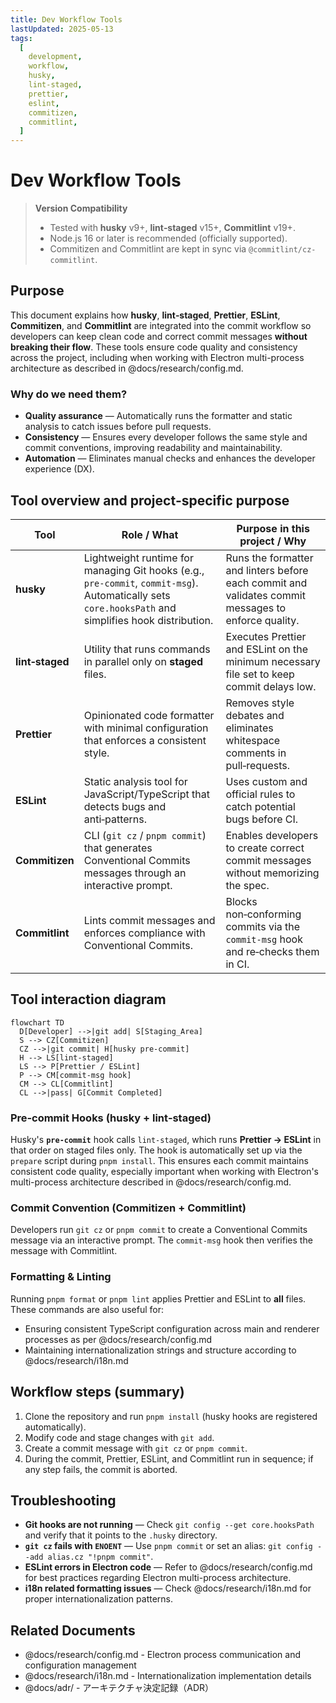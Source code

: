 ```yaml
---
title: Dev Workflow Tools
lastUpdated: 2025-05-13
tags:
  [
    development,
    workflow,
    husky,
    lint-staged,
    prettier,
    eslint,
    commitizen,
    commitlint,
  ]
---
```


# Dev Workflow Tools

> **Version Compatibility**
>
> - Tested with **husky** v9+, **lint‑staged** v15+, **Commitlint** v19+.
> - Node.js 16 or later is recommended (officially supported).
> - Commitizen and Commitlint are kept in sync via `@commitlint/cz-commitlint`.

## Purpose

This document explains how **husky**, **lint‑staged**, **Prettier**, **ESLint**, **Commitizen**, and **Commitlint** are integrated into the commit workflow so developers can keep clean code and correct commit messages **without breaking their flow**. These tools ensure code quality and consistency across the project, including when working with Electron multi-process architecture as described in @docs/research/config.md.

### Why do we need them?

- **Quality assurance** — Automatically runs the formatter and static analysis to catch issues before pull requests.
- **Consistency** — Ensures every developer follows the same style and commit conventions, improving readability and maintainability.
- **Automation** — Eliminates manual checks and enhances the developer experience (DX).

## Tool overview and project‑specific purpose

| Tool            | Role / What                                                                                                                                          | Purpose in this project / Why                                                                       |
| --------------- | ---------------------------------------------------------------------------------------------------------------------------------------------------- | --------------------------------------------------------------------------------------------------- |
| **husky**       | Lightweight runtime for managing Git hooks (e.g., `pre-commit`, `commit-msg`). Automatically sets `core.hooksPath` and simplifies hook distribution. | Runs the formatter and linters before each commit and validates commit messages to enforce quality. |
| **lint‑staged** | Utility that runs commands in parallel only on **staged** files.                                                                                     | Executes Prettier and ESLint on the minimum necessary file set to keep commit delays low.           |
| **Prettier**    | Opinionated code formatter with minimal configuration that enforces a consistent style.                                                              | Removes style debates and eliminates whitespace comments in pull‑requests.                          |
| **ESLint**      | Static analysis tool for JavaScript/TypeScript that detects bugs and anti‑patterns.                                                                  | Uses custom and official rules to catch potential bugs before CI.                                   |
| **Commitizen**  | CLI (`git cz` / `pnpm commit`) that generates Conventional Commits messages through an interactive prompt.                                           | Enables developers to create correct commit messages without memorizing the spec.                   |
| **Commitlint**  | Lints commit messages and enforces compliance with Conventional Commits.                                                                             | Blocks non‑conforming commits via the `commit-msg` hook and re‑checks them in CI.                   |

## Tool interaction diagram

```mermaid
flowchart TD
  D[Developer] -->|git add| S[Staging_Area]
  S --> CZ[Commitizen]
  CZ -->|git commit| H[husky pre-commit]
  H --> LS[lint-staged]
  LS --> P[Prettier / ESLint]
  P --> CM[commit-msg hook]
  CM --> CL[Commitlint]
  CL -->|pass| G[Commit Completed]
```

### Pre‑commit Hooks (husky + lint‑staged)

Husky's **`pre-commit`** hook calls `lint‑staged`, which runs **Prettier → ESLint** in that order on staged files only. The hook is automatically set up via the `prepare` script during `pnpm install`. This ensures each commit maintains consistent code quality, especially important when working with Electron's multi-process architecture described in @docs/research/config.md.

### Commit Convention (Commitizen + Commitlint)

Developers run `git cz` or `pnpm commit` to create a Conventional Commits message via an interactive prompt. The `commit-msg` hook then verifies the message with Commitlint.

### Formatting & Linting

Running `pnpm format` or `pnpm lint` applies Prettier and ESLint to **all** files. These commands are also useful for:

- Ensuring consistent TypeScript configuration across main and renderer processes as per @docs/research/config.md
- Maintaining internationalization strings and structure according to @docs/research/i18n.md

## Workflow steps (summary)

1. Clone the repository and run `pnpm install` (husky hooks are registered automatically).
2. Modify code and stage changes with `git add`.
3. Create a commit message with `git cz` or `pnpm commit`.
4. During the commit, Prettier, ESLint, and Commitlint run in sequence; if any step fails, the commit is aborted.

## Troubleshooting

- **Git hooks are not running** — Check `git config --get core.hooksPath` and verify that it points to the `.husky` directory.
- **`git cz` fails with `ENOENT`** — Use `pnpm commit` or set an alias: `git config --add alias.cz "!pnpm commit"`.
- **ESLint errors in Electron code** — Refer to @docs/research/config.md for best practices regarding Electron multi-process architecture.
- **i18n related formatting issues** — Check @docs/research/i18n.md for proper internationalization patterns.

## Related Documents

- @docs/research/config.md - Electron process communication and configuration management
- @docs/research/i18n.md - Internationalization implementation details
- @docs/adr/ - アーキテクチャ決定記録（ADR）
